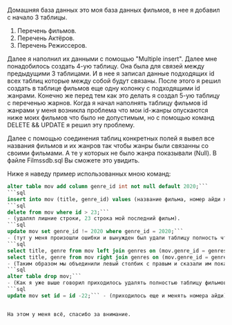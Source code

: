 ﻿Домашняя база данных это моя база данных фильмов, в нее я добавил с начало 3 таблицы.
1. Перечень фильмов.
2. Перечень Актёров.
3. Перечень Режиссеров.

Далее я наполнил их данными с помощью "Multiple insert". Далее мне понадобилось создать 4-ую таблицу.
Она была для связей между предыдущими 3 таблицами. И в нее я записал данные подходящих id всех таблиц
которые между собой будут связаны. После этого я решил создать в таблице фильмов еще одну колонку
с подходящими id жанрами. Конечно же перед тем как это делать я создал 5-ую таблицу с переченью жарнов.
Когда я начал наполнять таблицу фильмов id жанрами у меня возникла проблема что мои id-жанры опускаются
ниже моих фильмов что было не допустимым, но с помощью команд DELETE && UPDATE я решил эту проблему.

Далее с помощью соединения таблиц конкретных полей я вывел все названия фильмов и их жанров так чтобы
жанры были связанны со своими фильмами. А те у которых не было жанра показывали (Null). В файле 
Filmssdb.sql Вы сможете это увидить.

Ниже я наведу пример использованных мною команд:

```sql
alter table mov add column genre_id int not null default 2020;```
```sql
insert into mov (title, genre_id) values (название фильма, номер айди жанра);```
```sql
delete from mov where id > 23;``` 
- (удалял лишние строки, 23 строка мой последний фильм).
```sql
update mov set genre_id != 2020 where genre_id = 2020;``` 
- (тут у меня произошли ошибки и вынужден был удали таблицу полность чтобы корректно ее создать и заполнить).
```sql
select title, genre from mov left join genres on (mov.genre_id = genres.id) union
select title, genre from mov right join genres on (mov.genre_id = genres.id);```
- (Таким образом мы объединили левый столбик с правым и сказали им покажите всё и ваши связи).
```sql
alter table drop mov;``` 
- (Как я уже выше говорил приходилось удалять полностью таблицу фильмов).
```sql
update mov set id = id -22;``` - (приходилось еще и менять номера айди).


На этом у меня всё, спасибо за внимание.